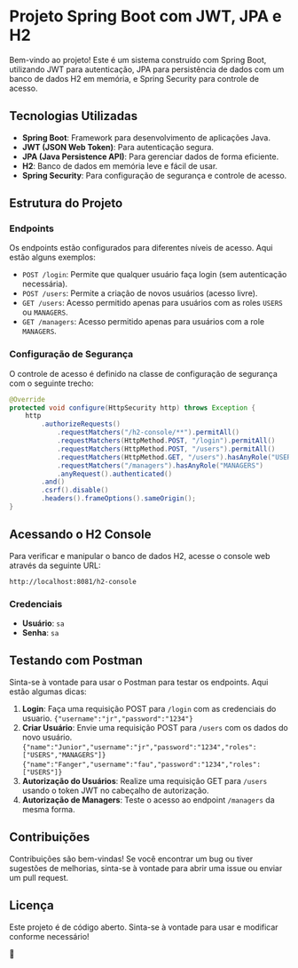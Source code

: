 #  Projeto Spring Boot com JWT, JPA e H2

Bem-vindo ao projeto! Este é um sistema construído com Spring Boot, utilizando JWT para autenticação, JPA para persistência de dados com um banco de dados H2 em memória, e Spring Security para controle de acesso.

## Tecnologias Utilizadas

- **Spring Boot**: Framework para desenvolvimento de aplicações Java.
- **JWT (JSON Web Token)**: Para autenticação segura.
- **JPA (Java Persistence API)**: Para gerenciar dados de forma eficiente.
- **H2**: Banco de dados em memória leve e fácil de usar.
- **Spring Security**: Para configuração de segurança e controle de acesso.

## Estrutura do Projeto

### Endpoints

Os endpoints estão configurados para diferentes níveis de acesso. Aqui estão alguns exemplos:

- `POST /login`: Permite que qualquer usuário faça login (sem autenticação necessária).
- `POST /users`: Permite a criação de novos usuários (acesso livre).
- `GET /users`: Acesso permitido apenas para usuários com as roles `USERS` ou `MANAGERS`.
- `GET /managers`: Acesso permitido apenas para usuários com a role `MANAGERS`.

### Configuração de Segurança

O controle de acesso é definido na classe de configuração de segurança com o seguinte trecho:

```java
@Override
protected void configure(HttpSecurity http) throws Exception {
    http
        .authorizeRequests()
            .requestMatchers("/h2-console/**").permitAll()
            .requestMatchers(HttpMethod.POST, "/login").permitAll()
            .requestMatchers(HttpMethod.POST, "/users").permitAll()
            .requestMatchers(HttpMethod.GET, "/users").hasAnyRole("USERS", "MANAGERS")
            .requestMatchers("/managers").hasAnyRole("MANAGERS")
            .anyRequest().authenticated()
        .and()
        .csrf().disable()
        .headers().frameOptions().sameOrigin();
}
```

## Acessando o H2 Console

Para verificar e manipular o banco de dados H2, acesse o console web através da seguinte URL:

```
http://localhost:8081/h2-console
```

### Credenciais

- **Usuário**: `sa`
- **Senha**: `sa`

## Testando com Postman

Sinta-se à vontade para usar o Postman para testar os endpoints. Aqui estão algumas dicas:

1. **Login**: Faça uma requisição POST para `/login` com as credenciais do usuario.
    `{"username":"jr","password":"1234"}`
2. **Criar Usuário**: Envie uma requisição POST para `/users` com os dados do novo usuário.
   `{"name":"Junior","username":"jr","password":"1234","roles":["USERS","MANAGERS"]}`
   `{"name":"Fanger","username":"fau","password":"1234","roles":["USERS"]}`
3. **Autorização do Usuários**: Realize uma requisição GET para `/users` usando o token JWT no cabeçalho de autorização.
4. **Autorização de Managers**: Teste o acesso ao endpoint `/managers` da mesma forma.

## Contribuições

Contribuições são bem-vindas! Se você encontrar um bug ou tiver sugestões de melhorias, sinta-se à vontade para abrir uma issue ou enviar um pull request.

## Licença

Este projeto é de código aberto. Sinta-se à vontade para usar e modificar conforme necessário!

 🚀
